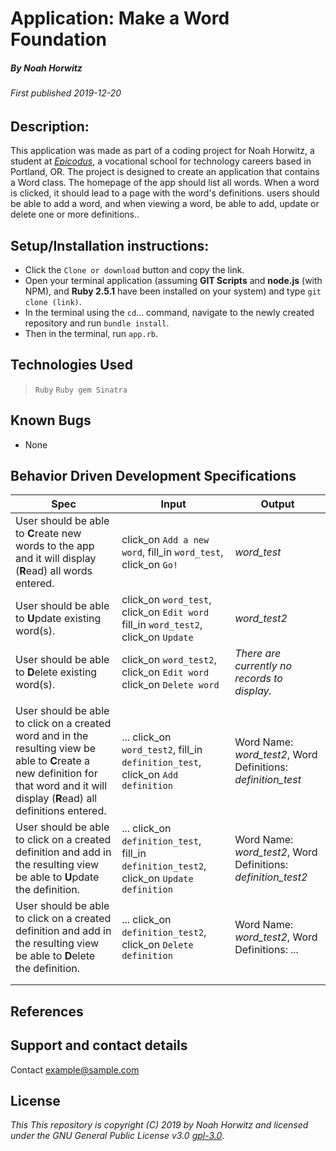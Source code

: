 # Application: **Make a Word Foundation**

##### By Noah Horwitz

###### _First published 2019-12-20_

## Description:
This application was made as part of a coding project for Noah Horwitz, a student at _[Epicodus](http://www.epicodus.com)_, a vocational school for technology careers based in Portland, OR. The project is designed to create an application that contains a Word class. The homepage of the app should list all words. When a word is clicked, it should lead to a page with the word's definitions. users should be able to add a word, and when viewing a word, be able to add, update or delete one or more definitions..


## Setup/Installation instructions:
* Click the `Clone or download` button and copy the link.
* Open your terminal application (assuming **GIT Scripts** and **node.js** (with NPM), and **Ruby 2.5.1** have been installed on your system) and type `git clone (link)`.
* In the terminal using the `cd`... command, navigate to the newly created repository and run `bundle install`.
* Then in the terminal, run `app.rb`.


## Technologies Used
> `Ruby`
> `Ruby gem Sinatra`

## Known Bugs
* None

## Behavior Driven Development Specifications

|Spec|Input|Output|
|-|-|-|
|User should be able to **C**reate new words to the app and it will display (**R**ead) all words entered.|click_on `Add a new word`, fill_in `word_test`, click_on `Go!`|_word_test_|
|User should be able to **U**pdate existing word(s).|click_on `word_test`, click_on `Edit word` fill_in `word_test2`, click_on `Update`| _word_test2_|
|User should be able to **D**elete existing word(s).|click_on `word_test2`, click_on `Edit word` click_on `Delete word`| _There are currently no records to display._|
||||
|User should be able to click on a created word and in the resulting view be able to **C**reate a new definition for that word and it will display (**R**ead) all definitions entered.|... click_on `word_test2`, fill_in `definition_test`, click_on `Add definition` |Word Name: _word_test2_, Word Definitions: _definition_test_|
|User should be able to click on a created definition and add in the resulting view be able to **U**pdate the definition.|... click_on `definition_test`, fill_in `definition_test2`, click_on `Update definition` |Word Name: _word_test2_, Word Definitions: _definition_test2_|
|User should be able to click on a created definition and add in the resulting view be able to **D**elete the definition.|... click_on `definition_test2`, click_on `Delete definition` |Word Name: _word_test2_, Word Definitions: _..._|
||||
||||



## References

## Support and contact details
Contact [example@sample.com](mailto:example@sample.com)

## License
_This This repository is copyright (C) 2019 by Noah Horwitz and licensed under the GNU General Public License v3.0 [gpl-3.0](https://www.gnu.org/licenses/gpl-3.0.en.html)_.
